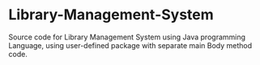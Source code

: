 # Library-Management-System
Source code for Library Management System using Java programming Language, using user-defined package with separate main Body method code.
